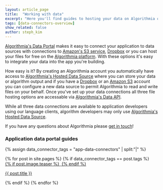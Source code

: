 ```yaml
---
layout: article_page
title:  "Working with data"
excerpt: "Here you'll find guides to hosting your data on Algorithmia or you can create a connection to your hosted files on Dropbox or S3."
tags: [data-connectors-overview]
show_related: false
author: steph_kim
---
```


<a href="https://algorithmia.com/data">Algorithmia's Data Portal</a> makes it easy to connect your application to data sources with connections to <a href="https://aws.amazon.com/s3/">Amazon's S3 service</a>, <a href="https://www.dropbox.com/">Dropbox</a> or you can host your files for free on the <a href="https://algorithmia.com/data/hosted">Algorithmia platform</a>. With these options it's easy to integrate your data into the app you're building.

How easy is it? By creating an Algorithmia account you automatically have access to <a href="https://algorithmia.com/data/hosted">Algorithmia's Hosted Data Source</a> where you can store your data or algorithm output and if you have a <a href="https://www.dropbox.com/">Dropbox</a> or an <a href="https://aws.amazon.com/s3/">Amazon S3</a> account you can configure a new data source to permit Algorithmia to read and write files on your behalf. Once you've set up your data connections all three file hosting options are accessable via <a href="http://docs.algorithmia.com/#data-api-specification">Algorithmia's Data API</a>.

While all three data connections are available to application developers using our language clients, algorithm developers may only use <a href="https://algorithmia.com/data/hosted">Algorithmia's Hosted Data Source</a>.

If you have any questions about Algorithmia please <a href="mailto:support@algorithmia.com">get in touch</a>!

### Application data portal guides
{% assign data_connector_tags = "app-data-connectors" | split:"|" %}
<div class="row data-connectors">
  {% for post in site.pages %}
    {% if data_connector_tags == post.tags %}
      <div class="col-xs-3 lang-tile">
        <a  href="{{ post.url | relative_url }}">
          {% if post.image.teaser %}
            <img  src="{{ post.image.teaser | prepend:'/images' | relative_url }}" alt="" itemprop="image" class="lang-icon">
          {% endif %}
        </a>
        <p class="lg"><a href="{{ post.url | relative_url }}">{{ post.title }}</a></p>
      </div>
    {% endif %}
  {% endfor %}
</div>
